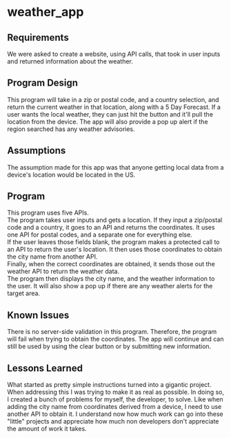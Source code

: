 # weather_app

## Requirements
We were asked to create a website, using API calls, that took in user inputs and returned information about the weather.

## Program Design
This program will take in a zip or postal code, and a country selection, and return the current weather in that location, along with a 5 Day Forecast.
If a user wants the local weather, they can just hit the button and it'll pull the location from the device. The app will also provide a pop up alert 
if the region searched has any weather advisories.

## Assumptions
The assumption made for this app was that anyone getting local data from a device's location would be located in the US.

## Program
This program uses five APIs.<br>
The program takes user inputs and gets a location. If they input a zip/postal code and a country, it goes to an API and returns the coordinates. It uses one API
for postal codes, and a separate one for everything else.<br>
If the user leaves those fields blank, the program makes a protected call to an API to return the user's location. It then uses those coordinates to obtain
the city name from another API.<br>
Finally, when the correct coordinates are obtained, it sends those out the weather API to return the weather data.<br>
The program then displays the city name, and the weather information to the user. It will also show a pop up if there are any weather alerts for the target area.

## Known Issues
There is no server-side validation in this program. Therefore, the program will fail when trying to obtain the coordinates. The app will continue and can still be
used by using the clear button or by submitting new information.

## Lessons Learned
What started as pretty simple instructions turned into a gigantic project. When addressing this I was trying to make it as real as possible. In doing so, I created a bunch
of problems for myself, the developer, to solve. Like when adding the city name from coordinates derived from a device, I need to use another API to obtain it.
I understand now how much work can go into these "little" projects and appreciate how much non developers don't appreciate the amount of work it takes.
